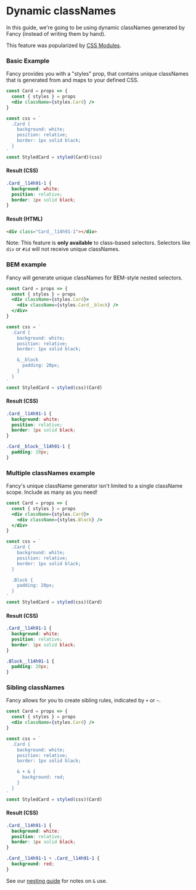 # Dynamic classNames

In this guide, we're going to be using dynamic classNames generated by Fancy (instead of writing them by hand).

This feature was popularized by [CSS Modules](https://github.com/css-modules/css-modules).

### Basic Example

Fancy provides you with a "styles" prop, that contains unique classNames that is generated from and maps to your defined CSS.

```jsx
const Card = props => {
  const { styles } = props
  <div className={styles.Card} />
}

const css = `
  .Card {
    background: white;
    position: relative;
    border: 1px solid black;
  }
`
const StyledCard = styled(Card)(css)
```

#### Result (CSS)

```css
.Card__l14h91-1 {
  background: white;
  position: relative;
  border: 1px solid black;
}
```

#### Result (HTML)

```html
<div class="Card__l14h91-1"></div>
```

Note: This feature is **only available** to class-based selectors. Selectors like `div` or `#id` will not receive unique classNames.

### BEM example

Fancy will generate unique classNames for BEM-style nested selectors.

```jsx
const Card = props => {
  const { styles } = props
  <div className={styles.Card}>
    <div className={styles.Card__block} />
  </div>
}

const css = `
  .Card {
    background: white;
    position: relative;
    border: 1px solid black;

    &__block
      padding: 20px;
    }
  }
`
const StyledCard = styled(css)(Card)
```

#### Result (CSS)

```css
.Card__l14h91-1 {
  background: white;
  position: relative;
  border: 1px solid black;
}

.Card__block__l14h91-1 {
  padding: 20px;
}
```

### Multiple classNames example

Fancy's unique className generator isn't limited to a single className scope. Include as many as you need!

```jsx
const Card = props => {
  const { styles } = props
  <div className={styles.Card}>
    <div className={styles.Block} />
  </div>
}

const css = `
  .Card {
    background: white;
    position: relative;
    border: 1px solid black;
  }

  .Block {
    padding: 20px;
  }
`
const StyledCard = styled(css)(Card)
```

#### Result (CSS)

```css
.Card__l14h91-1 {
  background: white;
  position: relative;
  border: 1px solid black;
}

.Block__l14h91-1 {
  padding: 20px;
}
```

### Sibling classNames

Fancy allows for you to create sibling rules, indicated by `+` or `~`.

```jsx
const Card = props => {
  const { styles } = props
  <div className={styles.Card} />
}

const css = `
  .Card {
    background: white;
    position: relative;
    border: 1px solid black;

    & + & {
      background: red;
    }
  }
`
const StyledCard = styled(css)(Card)
```

#### Result (CSS)

```css
.Card__l14h91-1 {
  background: white;
  position: relative;
  border: 1px solid black;
}

.Card__l14h91-1 + .Card__l14h91-1 {
  background: red;
}
```

See our [nesting guide](./nesting.md) for notes on `&` use.
